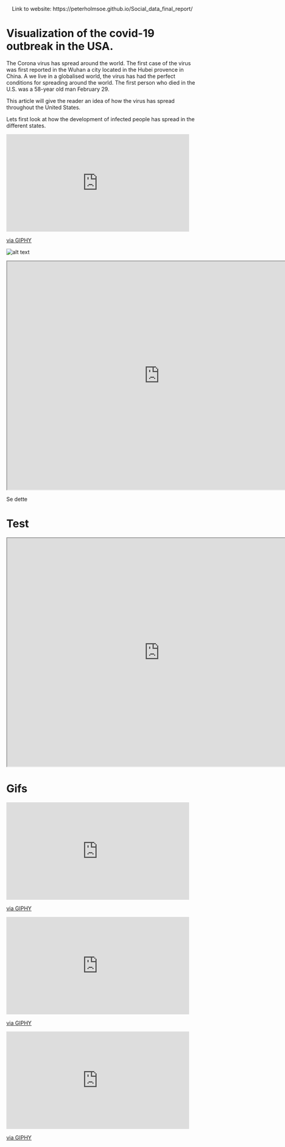 <p align="center">
Link to website: https://peterholmsoe.github.io/Social_data_final_report/
</p>

# Visualization of the covid-19 outbreak in the USA.

The Corona virus has spread around the world. The first case of the virus was first reported in the Wuhan a city located in the Hubei provence in China. A we live in a globalised world, the virus has had the perfect conditions for spreading around the world. The first person who died in the U.S. was a 58-year old man February 29. 

This article will give the reader an idea of how the virus has spread throughout the United States. 

Lets first look at how the development of infected people has spread in the different states. 

<iframe src="https://giphy.com/embed/UrnyxJmrg5x8qKJ2XY" width="480" height="256" frameBorder="0" class="giphy-embed" allowFullScreen></iframe><p><a href="https://giphy.com/gifs/UrnyxJmrg5x8qKJ2XY">via GIPHY</a></p>


![alt text](http://url/to/img.png)


<p align="center">
<iframe src="https://trond123fred.herokuapp.com/interactive_map" width="800" height="600"></iframe>
</p>

Se dette

# Test

<iframe src="https://covid19development.herokuapp.com/myapp2" width="800" height="600"></iframe>

# Gifs

<iframe src="https://giphy.com/embed/JoIOHEOUrV1OZugEMv" width="480" height="256" frameBorder="0" class="giphy-embed" allowFullScreen></iframe><p><a href="https://giphy.com/gifs/JoIOHEOUrV1OZugEMv">via GIPHY</a></p>

<iframe src="https://giphy.com/embed/UTBLHQds90s9QMk5HL" width="480" height="256" frameBorder="0" class="giphy-embed" allowFullScreen></iframe><p><a href="https://giphy.com/gifs/UTBLHQds90s9QMk5HL">via GIPHY</a></p>

<iframe src="https://giphy.com/embed/YPz8U1fwR64d5RHAkl" width="480" height="256" frameBorder="0" class="giphy-embed" allowFullScreen></iframe><p><a href="https://giphy.com/gifs/YPz8U1fwR64d5RHAkl">via GIPHY</a></p>


